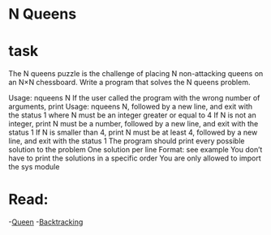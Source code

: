 # N Queens

# task
The N queens puzzle is the challenge of placing N non-attacking queens on an N×N chessboard. Write a program that solves the N queens problem.

Usage: nqueens N
If the user called the program with the wrong number of arguments, print Usage: nqueens N, followed by a new line, and exit with the status 1
where N must be an integer greater or equal to 4
If N is not an integer, print N must be a number, followed by a new line, and exit with the status 1
If N is smaller than 4, print N must be at least 4, followed by a new line, and exit with the status 1
The program should print every possible solution to the problem
One solution per line
Format: see example
You don’t have to print the solutions in a specific order
You are only allowed to import the sys module

# Read: 
-[Queen](https://intranet.alxswe.com/rltoken/ghWqI1wvx6g-Ul7nrufMKA)
-[Backtracking](https://intranet.alxswe.com/rltoken/-hgZbgRFkwmxaKnLnCIuEQ)
